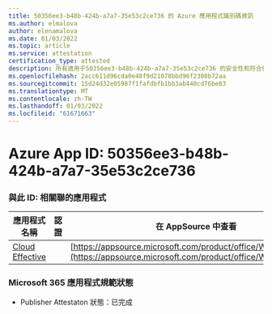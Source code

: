 ```yaml
---
title: 50356ee3-b48b-424b-a7a7-35e53c2ce736 的 Azure 應用程式識別碼資訊
ms.author: elmalova
author: elenamalova
ms.date: 01/03/2022
ms.topic: article
ms.service: attestation
certification_type: attested
description: 所有適用于50356ee3-b48b-424b-a7a7-35e53c2ce736 的安全性和符合性資訊資訊。
ms.openlocfilehash: 2acc611d96cda0e48f9d21078bbd96f2308b72aa
ms.sourcegitcommit: 15d24d32e05987f1fafdbfb1bb3ab440cd76be03
ms.translationtype: MT
ms.contentlocale: zh-TW
ms.lasthandoff: 01/03/2022
ms.locfileid: "61671663"
---
```

# <a name="azure-app-id-50356ee3-b48b-424b-a7a7-35e53c2ce736"></a>Azure App ID: 50356ee3-b48b-424b-a7a7-35e53c2ce736


### <a name="apps-associated-with-this-id"></a>與此 ID: 相關聯的應用程式
| **應用程式名稱** | **認證** | **在 AppSource 中查看** |
|--------------|---------------|-----------------------|
| [Cloud Effective](https://docs.microsoft.com/microsoft-365-app-certification/forward/WA200002408) |  | [https://appsource.microsoft.com/product/office/WA200002408](https://appsource.microsoft.com/product/office/WA200002408) |

### <a name="microsoft-365-app-compliance-status"></a>Microsoft 365 應用程式規範狀態
- Publisher Attestaton 狀態：已完成
